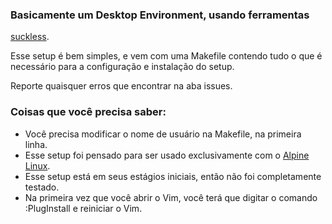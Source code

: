 ### Basicamente um Desktop Environment, usando ferramentas
[suckless](https://suckless.org).

Esse setup é bem simples, e vem com uma Makefile contendo tudo o que é
necessário para a configuração e instalação do setup.  

Reporte quaisquer erros que encontrar na aba issues.

### Coisas que você precisa saber:

- Você precisa modificar o nome de usuário na Makefile, na primeira linha.
- Esse setup foi pensado para ser usado exclusivamente com o [Alpine Linux](https://alpinelinux.org).
- Esse setup está em seus estágios iniciais, então não foi completamente testado.
- Na primeira vez que você abrir o Vim, você terá que digitar o comando :PlugInstall e reiniciar o Vim.
